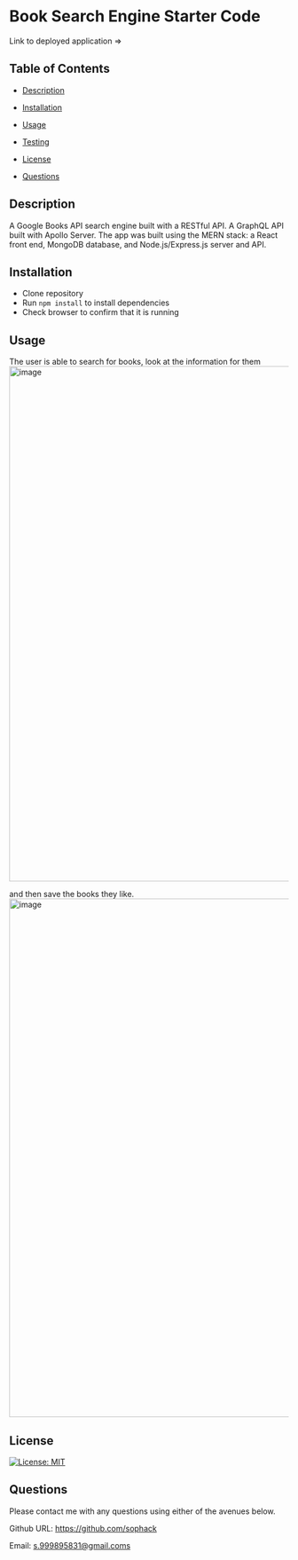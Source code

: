 # Book Search Engine Starter Code

Link to deployed application =>

## Table of Contents

- [Description](#description)

- [Installation](#installation)

- [Usage](#usage)

- [Testing](#testing)

- [License](#license)

- [Questions](#questions)

## Description

A Google Books API search engine built with a RESTful API. A GraphQL API built with Apollo Server. The app was built using the MERN stack: a React front end, MongoDB database, and Node.js/Express.js server and API. 

## Installation

- Clone repository
- Run `npm install` to install dependencies
- Check browser to confirm that it is running

## Usage

The user is able to search for books, look at the information for them 
<img width="929" alt="image" src="https://user-images.githubusercontent.com/114966651/227000973-2fbe4d54-3672-49f2-a8b8-c2a28426d886.png">


and then save the books they like. 
<img width="935" alt="image" src="https://user-images.githubusercontent.com/114966651/227000728-22e8183a-6873-40d2-a6ff-d14deba1e60a.png">


## License

[![License: MIT](https://img.shields.io/badge/License-MIT-blue.svg)](https://opensource.org/licenses/MIT)

## Questions

Please contact me with any questions using either of the avenues below.

Github URL: https://github.com/sophack

Email: s.999895831@gmail.coms
